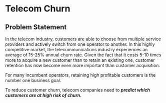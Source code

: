 # Telecom Churn

## Problem Statement

In the telecom industry, customers are able to choose from multiple service providers and actively switch from one operator to another. In this highly competitive market, the telecommunications industry experiences an average of 15-25% annual churn rate. Given the fact that it costs 5-10 times more to acquire a new customer than to retain an existing one, customer retention has now become even more important than customer acquisition.     

For many incumbent operators, retaining high profitable customers is the number one business goal.     

To reduce customer churn, telecom companies need to ___predict which customers are at high risk of churn.___
